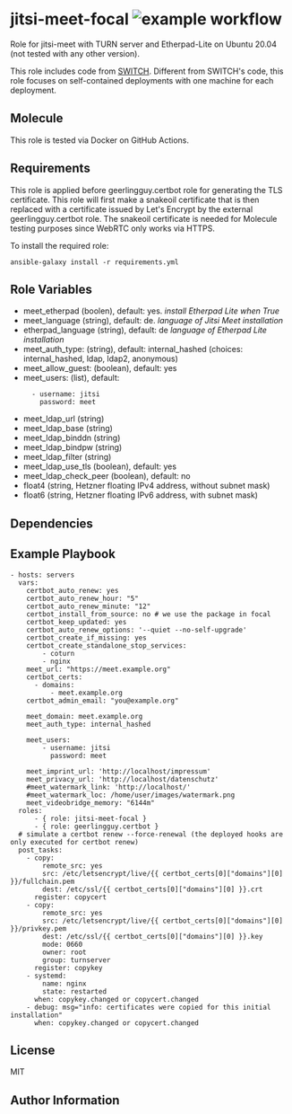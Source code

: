 jitsi-meet-focal ![example workflow](https://github.com/c-goes/ansible-role-jitsi-meet-focal/actions/workflows/ci.yml/badge.svg)
======================

Role for jitsi-meet with TURN server and Etherpad-Lite on Ubuntu 20.04 (not tested with any other version).

This role includes code from [SWITCH](https://github.com/switch-ch/jitsi-deploy).
Different from SWITCH's code, this role focuses on self-contained deployments with one machine for each deployment.

Molecule
---------

This role is tested via Docker on GitHub Actions.


Requirements
------------

This role is applied before geerlingguy.certbot role for generating the TLS certificate.
This role will first make a snakeoil certificate that is then replaced with a certificate issued by Let's Encrypt by the external geerlingguy.certbot role.
The snakeoil certificate is needed for Molecule testing purposes since WebRTC only works via HTTPS.


To install the required role:

```
ansible-galaxy install -r requirements.yml
```

Role Variables
--------------

- meet_etherpad (boolen), default: yes. *install Etherpad Lite when True*
- meet_language (string), default: de. *language of Jitsi Meet installation*
- etherpad_language (string), default: de *language of Etherpad Lite installation*
- meet_auth_type: (string), default: internal_hashed (choices: internal_hashed, ldap, ldap2, anonymous)
- meet_allow_guest: (boolean), default: yes
- meet_users: (list), default:
  ```
    - username: jitsi
      password: meet
  ```
- meet_ldap_url (string)
- meet_ldap_base (string)
- meet_ldap_binddn (string)
- meet_ldap_bindpw (string)
- meet_ldap_filter (string)
- meet_ldap_use_tls (boolean), default: yes
- meet_ldap_check_peer (boolean), default: no
- float4 (string, Hetzner floating IPv4 address, without subnet mask)
- float6 (string, Hetzner floating IPv6 address, with subnet mask)


Dependencies
------------


Example Playbook
----------------

```
- hosts: servers
  vars:
    certbot_auto_renew: yes
    certbot_auto_renew_hour: "5"
    certbot_auto_renew_minute: "12"
    certbot_install_from_source: no # we use the package in focal
    certbot_keep_updated: yes
    certbot_auto_renew_options: '--quiet --no-self-upgrade'
    certbot_create_if_missing: yes
    certbot_create_standalone_stop_services:
        - coturn
        - nginx
    meet_url: "https://meet.example.org"
    certbot_certs:
      - domains:
          - meet.example.org
    certbot_admin_email: "you@example.org"

    meet_domain: meet.example.org
    meet_auth_type: internal_hashed

    meet_users:
        - username: jitsi
          password: meet

    meet_imprint_url: 'http://localhost/impressum'
    meet_privacy_url: 'http://localhost/datenschutz'
    #meet_watermark_link: 'http://localhost/'
    #meet_watermark_loc: /home/user/images/watermark.png
    meet_videobridge_memory: "6144m"
  roles:
      - { role: jitsi-meet-focal }
      - { role: geerlingguy.certbot }
  # simulate a certbot renew --force-renewal (the deployed hooks are only executed for certbot renew)
  post_tasks:
    - copy:
        remote_src: yes
        src: /etc/letsencrypt/live/{{ certbot_certs[0]["domains"][0] }}/fullchain.pem
        dest: /etc/ssl/{{ certbot_certs[0]["domains"][0] }}.crt
      register: copycert
    - copy:
        remote_src: yes
        src: /etc/letsencrypt/live/{{ certbot_certs[0]["domains"][0] }}/privkey.pem
        dest: /etc/ssl/{{ certbot_certs[0]["domains"][0] }}.key
        mode: 0660
        owner: root
        group: turnserver
      register: copykey
    - systemd:
        name: nginx
        state: restarted
      when: copykey.changed or copycert.changed
    - debug: msg="info: certificates were copied for this initial installation"
      when: copykey.changed or copycert.changed
```



License
-------

MIT

Author Information
------------------

